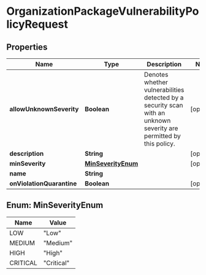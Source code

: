 
# OrganizationPackageVulnerabilityPolicyRequest

## Properties
Name | Type | Description | Notes
------------ | ------------- | ------------- | -------------
**allowUnknownSeverity** | **Boolean** | Denotes whether vulnerabilities detected by a security scan with an unknown severity are permitted by this policy. |  [optional]
**description** | **String** |  |  [optional]
**minSeverity** | [**MinSeverityEnum**](#MinSeverityEnum) |  |  [optional]
**name** | **String** |  | 
**onViolationQuarantine** | **Boolean** |  |  [optional]


<a name="MinSeverityEnum"></a>
## Enum: MinSeverityEnum
Name | Value
---- | -----
LOW | &quot;Low&quot;
MEDIUM | &quot;Medium&quot;
HIGH | &quot;High&quot;
CRITICAL | &quot;Critical&quot;



